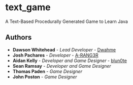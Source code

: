 # text_game
A Text-Based Procedurally Generated Game to Learn Java

## Authors

* **Dawson Whitehead** - *Lead Developer* - [Dwahme](https://github.com/dwahme)
* **Josh Pachares** - *Developer* - [A-RANG3R](https://github.com/A-RANG3R)
* **Aidan Kelly** - *Developer and Game Designer* - [blun0te](https://github.com/blun0te)
* **Sean Ramsay** - *Developer and Game Designer*
* **Thomas Paden** - *Game Designer*
* **John Poston** - *Game Designer*